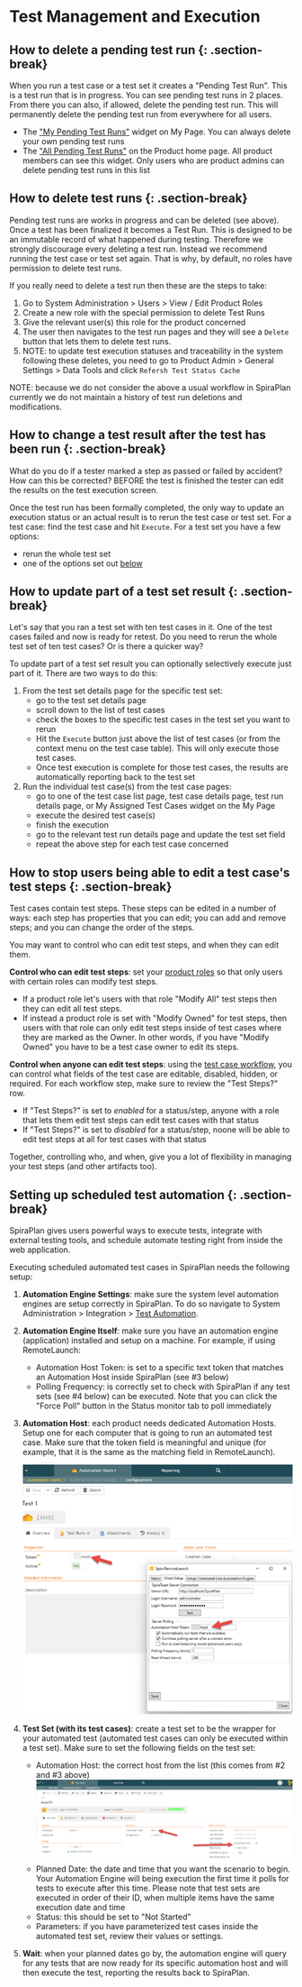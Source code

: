 # Test Management and Execution

## How to delete a pending test run {: .section-break}
When you run a test case or a test set it creates a "Pending Test Run". This is a test run that is in progress. You can see pending test runs in 2 places. From there you can also, if allowed, delete the pending test run. This will permanently delete the pending test run from everywhere for all users. 

- The ["My Pending Test Runs"](../../Spira-User-Manual/User-Product-Management/#my-pending-test-runs) widget on My Page. You can always delete your own pending test runs
- The ["All Pending Test Runs"](../../Spira-User-Manual/Product-Homepage/#all-pending-test-runs) on the Product home page. All product members can see this widget. Only users who are product admins can delete pending test runs in this list

## How to delete test runs {: .section-break}
Pending test runs are works in progress and can be deleted (see above). Once a test has been finalized it becomes a Test Run. This is designed to be an immutable record of what happened during testing. Therefore we strongly discourage every deleting a test run. Instead we recommend running the test case or test set again. That is why, by default, no roles have permission to delete test runs.

If you really need to delete a test run then these are the steps to take:

1. Go to System Administration > Users > View / Edit Product Roles 
2. Create a new role with the special permission to delete Test Runs 
3. Give the relevant user(s) this role for the product concerned
4. The user then navigates to the test run pages and they will see a `Delete` button that lets them to delete test runs.
5. NOTE: to update test execution statuses and traceability in the system following these deletes, you need to go to Product Admin > General Settings > Data Tools and click `Refersh Test Status Cache`

NOTE: because we do not consider the above a usual workflow in SpiraPlan currently we do not maintain a history of test run deletions and modifications.

## How to change a test result after the test has been run {: .section-break}
What do you do if a tester marked a step as passed or failed by accident? How can this be corrected? BEFORE the test is finished the tester can edit the results on the test execution screen. 

Once the test run has been formally completed, the only way to update an execution status or an actual result is to rerun the test case or test set. For a test case: find the test case and hit `Execute`. For a test set you have a few options:

- rerun the whole test set
- one of the options set out [below](#how-to-delete-test-runs)


## How to update part of a test set result {: .section-break}
Let's say that you ran a test set with ten test cases in it. One of the test cases failed and now is ready for retest. Do you need to rerun the whole test set of ten test cases? Or is there a quicker way?

To update part of a test set result you can optionally selectively execute just part of it. There are two ways to do this:

1. From the test set details page for the specific test set:
    - go to the test set details page
    - scroll down to the list of test cases
    - check the boxes to the specific test cases in the test set you want to rerun
    - Hit the `Execute` button just above the list of test cases (or from the context menu on the test case table). This will only execute those test cases.
    - Once test execution is complete for those test cases, the results are automatically reporting back to the test set
2. Run the individual test case(s) from the test case pages:
    - go to one of the test case list page, test case details page, test run details page, or My Assigned Test Cases widget on the My Page
    - execute the desired test case(s)
    - finish the execution
    - go to the relevant test run details page and update the test set field
    - repeat the above step for each test case concerned

## How to stop users being able to edit a test case's test steps {: .section-break}
Test cases contain test steps. These steps can be edited in a number of ways: each step has properties that you can edit; you can add and remove steps; and you can change the order of the steps.

You may want to control who can edit test steps, and when they can edit them. 

**Control who can edit test steps**: set your [product roles](../../Spira-Administration-Guide/System-Users/#view-edit-product-roles) so that only users with certain roles can modify test steps. 

- If a product role let's users with that role "Modify All" test steps then they can edit all test steps. 
- If instead a product role is set with "Modify Owned" for test steps, then users with that role can only edit test steps inside of test cases where they are marked as the Owner. In other words, if you have "Modify Owned" you have to be a test case owner to edit its steps.

**Control when anyone can edit test steps**: using the [test case workflow](../../Spira-Administration-Guide/Template-Test-Cases/#edit-workflow-step), you can control what fields of the test case are editable, disabled, hidden, or required. For each workflow step, make sure to review the "Test Steps?" row. 

- If "Test Steps?" is set to *enabled* for a status/step, anyone with a role that lets them edit test steps can edit test cases with that status
- If "Test Steps?" is set to *disabled* for a status/step, noone will be able to edit test steps at all for test cases with that status

Together, controlling who, and when, give you a lot of flexibility in managing your test steps (and other artifacts too).

## Setting up scheduled test automation  {: .section-break}
SpiraPlan gives users powerful ways to execute tests, integrate with external testing tools, and schedule automate testing right from inside the web application.

Executing scheduled automated test cases in SpiraPlan needs the following setup:

1. **Automation Engine Settings**: make sure the system level automation engines are setup correctly in SpiraPlan. To do so navigate to System Administration > Integration > [Test Automation](../../Spira-Administration-Guide/System-Integration/#test-automation).
2. **Automation Engine Itself**: make sure you have an automation engine (application) installed and setup on a machine. For example, if using RemoteLaunch:

    - Automation Host Token: is set to a specific text token that matches an Automation Host inside SpiraPlan (see #3 below)
    - Polling Frequency: is correctly set to check with SpiraPlan if any test sets (see #4 below) can be executed. Note that you can click the "Force Poll" button in the Status monitor tab to poll immediately

3. **Automation Host**: each product needs dedicated Automation Hosts. Setup one for each computer that is going to run an automated test case. Make sure that the token field is meaningful and unique (for example, that it is the same as the matching field in RemoteLaunch).

    ![automation host and engine match](img/testing-automation1.png)

4. **Test Set (with its test cases)**: create a test set to be the wrapper for your automated test (automated test cases can only be executed within a test set). Make sure to set the following fields on the test set:

    - Automation Host: the correct host from the list (this comes from #2  and #3 above)
    ![](img/testing-automation2.png)
    - Planned Date: the date and time that you want the scenario to begin. Your Automation Engine will being execution the first time it polls for tests to execute after this time.  Please note that test sets are executed in order of their ID, when multiple items have the same execution date and time
    - Status: this should be set to "Not Started" 
    - Parameters: if you have parameterized test cases inside the automated test set, review their values or settings.

5. **Wait**: when your planned dates go by, the automation engine will query for any tests that are now ready for its specific automation host and will then execute the test, reporting the results back to SpiraPlan.